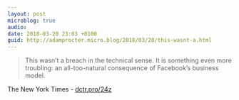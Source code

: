 ```yaml
---
layout: post
microblog: true
audio: 
date: 2018-03-20 23:03 +0100
guid: http://adamprocter.micro.blog/2018/03/20/this-wasnt-a.html
---
```

> This wasn’t a breach in the technical sense. It is something even more troubling: an all-too-natural consequence of Facebook’s business model.

The New York Times - [dctr.pro/24z](http://dctr.pro/24z)
